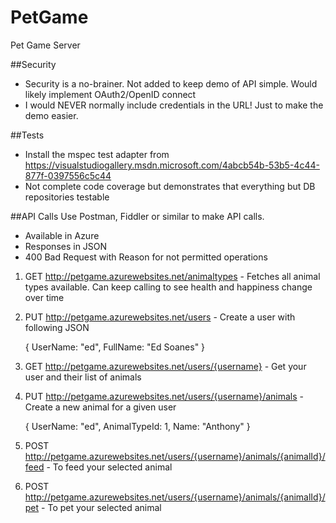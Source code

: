 # PetGame
Pet Game Server

##Security
* Security is a no-brainer. Not added to keep demo of API simple. Would likely implement OAuth2/OpenID connect
* I would NEVER normally include credentials in the URL! Just to make the demo easier.

##Tests
* Install the mspec test adapter from https://visualstudiogallery.msdn.microsoft.com/4abcb54b-53b5-4c44-877f-0397556c5c44
* Not complete code coverage but demonstrates that everything but DB repositories testable
 
##API Calls
Use Postman, Fiddler or similar to make API calls.
* Available in Azure
* Responses in JSON
* 400 Bad Request with Reason for not permitted operations


1. GET http://petgame.azurewebsites.net/animaltypes - Fetches all animal types available. Can keep calling to see health and happiness change over time

2. PUT http://petgame.azurewebsites.net/users - Create a user with following JSON

    {
      UserName: "ed",
      FullName: "Ed Soanes"
    }
	
3. GET http://petgame.azurewebsites.net/users/{username} - Get your user and their list of animals

4. PUT http://petgame.azurewebsites.net/users/{username}/animals - Create a new animal for a given user

    {
      UserName: "ed",
      AnimalTypeId: 1,
      Name: "Anthony"
    }
	
5. POST http://petgame.azurewebsites.net/users/{username}/animals/{animalId}/feed - To feed your selected animal

6. POST http://petgame.azurewebsites.net/users/{username}/animals/{animalId}/pet - To pet your selected animal
